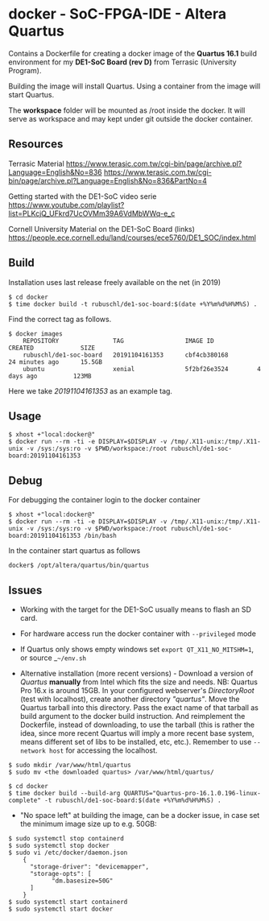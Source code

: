 # docker - SoC-FPGA-IDE - Altera Quartus

Contains a Dockerfile for creating a docker image of the **Quartus 16.1** build environment for my **DE1-SoC Board (rev D)** from Terrasic (University Program).

Building the image will install Quartus. Using a container from the image will start Quartus.

The **workspace** folder will be mounted as /root inside the docker. It will serve as workspace and may kept under git outside the docker container.



## Resources

Terrasic Material
https://www.terasic.com.tw/cgi-bin/page/archive.pl?Language=English&No=836
https://www.terasic.com.tw/cgi-bin/page/archive.pl?Language=English&No=836&PartNo=4


Getting started with the DE1-SoC video serie
https://www.youtube.com/playlist?list=PLKcjQ_UFkrd7UcOVMm39A6VdMbWWq-e_c


Cornell University Material on the DE1-SoC Board (links)
https://people.ece.cornell.edu/land/courses/ece5760/DE1_SOC/index.html



## Build

Installation uses last release freely available on the net (in 2019)

```
$ cd docker
$ time docker build -t rubuschl/de1-soc-board:$(date +%Y%m%d%H%M%S) .
```

Find the correct tag as follows.
```
$ docker images
    REPOSITORY               TAG                 IMAGE ID            CREATED             SIZE
    rubuschl/de1-soc-board   20191104161353      cbf4cb380168        24 minutes ago      15.5GB
    ubuntu                   xenial              5f2bf26e3524        4 days ago          123MB
```

Here we take _20191104161353_ as an example tag.



## Usage

```
$ xhost +"local:docker@"
$ docker run --rm -ti -e DISPLAY=$DISPLAY -v /tmp/.X11-unix:/tmp/.X11-unix -v /sys:/sys:ro -v $PWD/workspace:/root rubuschl/de1-soc-board:20191104161353
```


## Debug

For debugging the container login to the docker container

```
$ xhost +"local:docker@"
$ docker run --rm -ti -e DISPLAY=$DISPLAY -v /tmp/.X11-unix:/tmp/.X11-unix -v /sys:/sys:ro -v $PWD/workspace:/root rubuschl/de1-soc-board:20191104161353 /bin/bash
```

In the container start quartus as follows
```
docker$ /opt/altera/quartus/bin/quartus
```



## Issues

* Working with the target for the DE1-SoC usually means to flash an SD card.

* For hardware access run the docker container with ```--privileged``` mode

* If Quartus only shows empty windows set ```export QT_X11_NO_MITSHM=1```, or source _```~/env.sh```

* Alternative installation (more recent versions) - Download a version of _Quartus_ **manually** from Intel which fits the size and needs. NB: Quartus Pro 16.x is around 15GB. In your configured webserver's _DirectoryRoot_ (test with localhost), create another directory _"quartus"_. Move the Quartus tarball into this directory. Pass the exact name of that tarball as build argument to the docker build instruction. And reimplement the Dockerfile, instead of downloading, to use the tarball (this is rather the idea, since more recent Quartus will imply a more recent base system, means different set of libs to be installed, etc, etc.). Remember to use ```--network host``` for accessing the localhost.

```
$ sudo mkdir /var/www/html/quartus
$ sudo mv <the downloaded quartus> /var/www/html/quartus/

$ cd docker
$ time docker build --build-arg QUARTUS="Quartus-pro-16.1.0.196-linux-complete" -t rubuschl/de1-soc-board:$(date +%Y%m%d%H%M%S) .
```

* "No space left" at building the image, can be a docker issue, in case set the minimum image size up to e.g. 50GB:
```
$ sudo systemctl stop containerd
$ sudo systemctl stop docker
$ sudo vi /etc/docker/daemon.json
    {
      "storage-driver": "devicemapper",
      "storage-opts": [
            "dm.basesize=50G"
      ]
    }
$ sudo systemctl start containerd
$ sudo systemctl start docker
```
